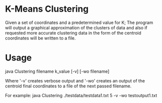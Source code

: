 # K-Means Clustering

Given a set of coordinates and a predetermined value for K; The program will output a graphical approximation of the clusters of data and also if requested more accurate clustering data in the form of the centroid coordinates will be written to a file.


# Usage

java Clustering filename k_value [-v] [-wo filename]

Where '-v' creates verbose output and '-wo' creates an output of the centroid final coordinates to a file of the next passed filename.

For example: java Clustering ./testdata/testdata1.txt 5 -v -wo testoutput1.txt
